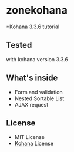 # zonekohana
*Kohana 3.3.6 tutorial

Tested 
----------------
with kohana version 3.3.6

What's inside
----------------
* Form and validation
* Nested Sortable List
* AJAX request

License
-------
* MIT License
* [Kohana](http://kohanaframework.org/) License
